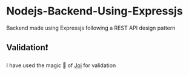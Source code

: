 # Nodejs-Backend-Using-Expressjs
Backend made using Expressjs following a REST API design pattern

## Validation❗
I have used the magic 🎇 of [Joi](https://github.com/hapijs/joi) for validation
